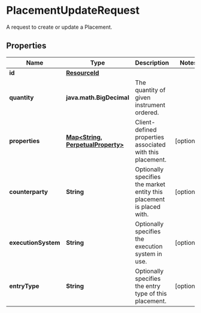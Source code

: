 

# PlacementUpdateRequest

A request to create or update a Placement.

## Properties

| Name | Type | Description | Notes |
|------------ | ------------- | ------------- | -------------|
|**id** | [**ResourceId**](ResourceId.md) |  |  |
|**quantity** | **java.math.BigDecimal** | The quantity of given instrument ordered. |  |
|**properties** | [**Map&lt;String, PerpetualProperty&gt;**](PerpetualProperty.md) | Client-defined properties associated with this placement. |  [optional] |
|**counterparty** | **String** | Optionally specifies the market entity this placement is placed with. |  [optional] |
|**executionSystem** | **String** | Optionally specifies the execution system in use. |  [optional] |
|**entryType** | **String** | Optionally specifies the entry type of this placement. |  [optional] |



